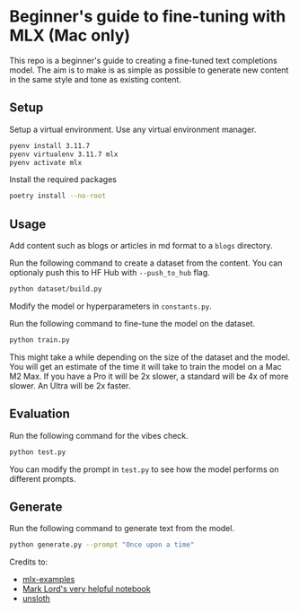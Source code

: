 # Beginner's guide to fine-tuning with MLX (Mac only)

This repo is a beginner's guide to creating a fine-tuned text completions model. The aim is to make is as simple as possible to generate new content in the same style and tone as existing content.

## Setup

Setup a virtual environment. Use any virtual environment manager.
```bash
pyenv install 3.11.7
pyenv virtualenv 3.11.7 mlx
pyenv activate mlx
```

Install the required packages
```bash
poetry install --no-root
```

## Usage

Add content such as blogs or articles in md format to a `blogs` directory.

Run the following command to create a dataset from the content. You can optionaly push this to HF Hub with `--push_to_hub` flag.
```bash
python dataset/build.py
```

Modify the model or hyperparameters in `constants.py`.

Run the following command to fine-tune the model on the dataset.
```bash
python train.py
```

This might take a while depending on the size of the dataset and the model. You will get an estimate of the time it will take to train the model on a Mac M2 Max. If you have a Pro it will be 2x slower, a standard will be 4x of more slower. An Ultra will be 2x faster.

## Evaluation

Run the following command for the vibes check.
```bash
python test.py
```

You can modify the prompt in `test.py` to see how the model performs on different prompts.

## Generate

Run the following command to generate text from the model.
```bash
python generate.py --prompt "Once upon a time"
```

Credits to:

- [mlx-examples](https://github.com/ml-explore/mlx-examples)
- [Mark Lord's very helpful notebook](https://github.com/mark-lord/MLX-text-completion-notebook)
- [unsloth](https://github.com/unslothai/unsloth)

